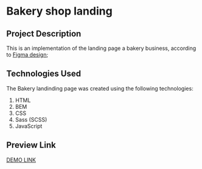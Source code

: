 # Bakery shop landing

## Project Description

This is an implementation of the landing page a bakery business, according to [Figma design](https://www.figma.com/file/dY3izAm0Vspsmra4lQWQIP/Bakerlab-FE-students?node-id=0%3A1);

## Technologies Used
The Bakery landinding page was created using the following technologies:

1. HTML
1. BEM
1. CSS
1. Sass (SCSS)
1. JavaScript

## Preview Link

[DEMO LINK](https://ydashko.github.io/bakery-shop/)
